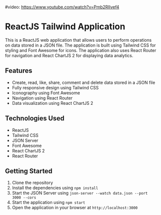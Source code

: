 #video:  https://www.youtube.com/watch?v=Pmb2RIIvef4

# ReactJS Tailwind Application

This is a ReactJS web application that allows users to perform operations on data stored in a JSON file. The application is built using Tailwind CSS for styling and Font Awesome for icons. The application also uses React Router for navigation and React ChartJS 2 for displaying data analytics.

## Features

- Create, read, like, share, comment and delete data stored in a JSON file
- Fully responsive design using Tailwind CSS
- Iconography using Font Awesome
- Navigation using React Router
- Data visualization using React ChartJS 2

## Technologies Used

- ReactJS
- Tailwind CSS
- JSON Server
- Font Awesome
- React ChartJS 2
- React Router

## Getting Started

1. Clone the repository
2. Install the dependencies using `npm install`
3. Start the JSON Server using `json-server --watch data.json --port 3000 --cors`
4. Start the application using `npm start`
5. Open the application in your browser at `http://localhost:3000`

